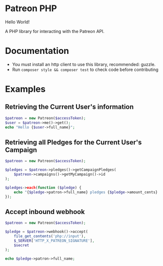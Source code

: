 # Patreon PHP

Hello World!

A PHP library for interacting with the Patreon API.

# Documentation

* You must install an http client to use this library, recommended: guzzle.
* Run `composer style && composer test` to check code before contributing

# Examples

## Retrieving the Current User's information

```php
$patreon = new Patreon($accessToken);
$user = $patreon->me()->get();
echo "Hello {$user->full_name}";
```

## Retrieving all Pledges for the Current User's Campaign

```php
$patreon = new Patreon($accessToken);

$pledges = $patreon->pledges()->getCampaignPledges(
    $patreon->campaigns()->getMyCampaign()->id
);

$pledges->each(function ($pledge) {
    echo "{$pledge->patron->full_name} pledges {$pledge->amount_cents} cents.\n";
});
```

## Accept inbound webhook

```php
$patreon = new Patreon($accessToken);

$pledge = $patreon->webhook()->accept(
    file_get_contents('php://input'),
    $_SERVER['HTTP_X_PATREON_SIGNATURE'],
    $secret
);

echo $pledge->patron->full_name;
```
